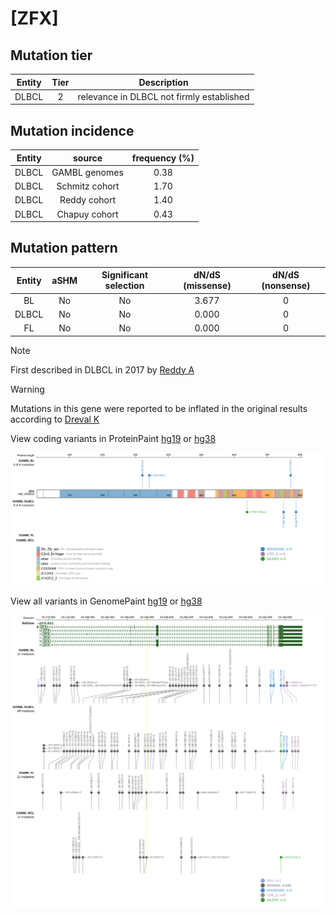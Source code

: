 # [ZFX]

## Mutation tier

|Entity|Tier|Description                              |
|:------:|:----:|-----------------------------------------|
|DLBCL |2   |relevance in DLBCL not firmly established|
## Mutation incidence

|Entity|source        |frequency (%)|
|:------:|:--------------:|:-------------:|
|DLBCL |GAMBL genomes |0.38         |
|DLBCL |Schmitz cohort|1.70         |
|DLBCL |Reddy cohort  |1.40         |
|DLBCL |Chapuy cohort |0.43         |

## Mutation pattern

|Entity|aSHM|Significant selection|dN/dS (missense)|dN/dS (nonsense)|
|:------:|:----:|:---------------------:|:----------------:|:----------------:|
|BL    |No  |No                   |3.677           |0               |
|DLBCL |No  |No                   |0.000           |0               |
|FL    |No  |No                   |0.000           |0               |


> [!NOTE]
> First described in DLBCL in 2017 by [Reddy A](https://pubmed.ncbi.nlm.nih.gov/28985567)

> [!WARNING]
> Mutations in this gene were reported to be inflated in the original results according to [Dreval K](https://www.biorxiv.org/content/10.1101/2023.11.21.567983v1)


View coding variants in ProteinPaint [hg19](https://www.bcgsc.ca/downloads/morinlab/GAMBL/test/genes/ZFX_protein.html)  or [hg38](https://www.bcgsc.ca/downloads/morinlab/GAMBL/test/genes/ZFX_protein_hg38.html)

![image](images/proteinpaint/ZFX_NM_003410.svg)

View all variants in GenomePaint [hg19](https://www.bcgsc.ca/downloads/morinlab/GAMBL/test/genes/ZFX.html)  or [hg38](https://www.bcgsc.ca/downloads/morinlab/GAMBL/test/genes/ZFX_hg38.html)

![image](images/proteinpaint/ZFX.svg)

